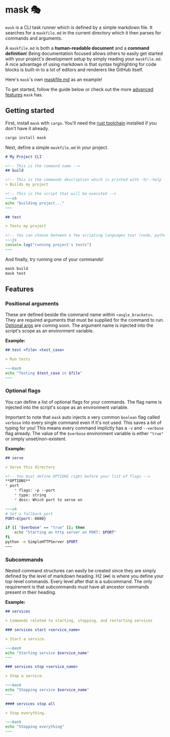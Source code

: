# mask 🎭

`mask` is a CLI task runner which is defined by a simple markdown file. It searches for a `maskfile.md` in the current directory which it then parses for commands and arguments.

A `maskfile.md` is both a **human-readable document** and a **command definition**! Being documentation focused allows others to easily get started with your project's development setup by simply reading your `maskfile.md`. A nice advantage of using markdown is that syntax highlighting for code blocks is built-in to a lot of editors and renderers like GitHub itself.

Here's `mask`'s own [maskfile.md](/maskfile.md) as an example!

To get started, follow the guide below or check out the more [advanced features](#features) `mask` has.





## Getting started

First, install `mask` with `cargo`. You'll need the [rust toolchain][1] installed if you don't have it already.

~~~sh
cargo install mask
~~~

Next, define a simple `maskfile.md` in your project.

```md
# My Project CLI

<!-- This is the command name -->
## build

<!-- This is the commands description which is printed with -h/--help -->
> Builds my project

<!-- This is the script that will be executed -->
~~~sh
echo "building project..."
~~~

## test

> Tests my project

<!-- You can choose between a few scripting languages too! (node, python, ruby, php) -->
~~~js
console.log("running project's tests")
~~~
```

And finally, try running one of your commands!

~~~sh
mask build
mask test
~~~





## Features

### Positional arguments

These are defined beside the command name within `<angle_brackets>`. They are required arguments that must be supplied for the command to run. [Optional args][2] are coming soon. The argument name is injected into the script's scope as an environment variable.

**Example:**

```md
## test <file> <test_case>

> Run tests

~~~bash
echo "Testing $test_case in $file"
~~~
```

### Optional flags

You can define a list of optional flags for your commands. The flag name is injected into the script's scope as an environment variable.

Important to note that `mask` auto injects a very common `boolean` flag called `verbose` into every single command even if it's not used. This saves a bit of typing for you! This means every command implictly has a `-v` and `--verbose` flag already. The value of the `$verbose` environment variable is either `"true"` or simply unset/non-existent.

**Example:**

```md
## serve

> Serve this directory

<!-- You must define OPTIONS right before your list of flags -->
**OPTIONS**
* port
    * flags: -p --port
    * type: string
    * desc: Which port to serve on

~~~sh
# Set a fallback port
PORT=${port:-8080}

if [[ "$verbose" == "true" ]]; then
    echo "Starting an http server on PORT: $PORT"
fi
python -m SimpleHTTPServer $PORT
~~~

```

### Subcommands

Nested command structures can easily be created since they are simply defined by the level of markdown heading. H2 (`##`) is where you define your top-level commands. Every level after that is a subcommand. The only requirement is that subcommands must have all ancestor commands present in their heading.

**Example:**
```md
## services

> Commands related to starting, stopping, and restarting services

### services start <service_name>

> Start a service.

~~~bash
echo "Starting service $service_name"
~~~

### services stop <service_name>

> Stop a service.

~~~bash
echo "Stopping service $service_name"
~~~

#### services stop all

> Stop everything.

~~~bash
echo "Stopping everything"
~~~
```



[1]: https://github.com/rust-lang/rustup.rs
[2]: https://github.com/jakedeichert/mask/issues/5
